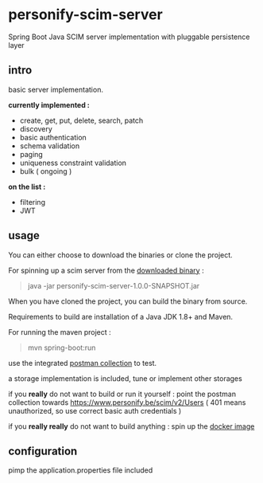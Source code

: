 # personify-scim-server

Spring Boot Java SCIM server implementation with pluggable persistence layer

## intro

basic server implementation.

**currently implemented :**

- create, get, put, delete, search, patch
- discovery
- basic authentication
- schema validation
- paging
- uniqueness constraint validation
- bulk ( ongoing )

**on the list :**

- filtering
- JWT



## usage

You can either choose to download the binaries or clone the project.

For spinning up a scim server from the [downloaded binary](https://bitbucket.org/wouter29/personify-scim-server/downloads/) : 

> java -jar personify-scim-server-1.0.0-SNAPSHOT.jar

When you have cloned the project, you can build the binary from source.

Requirements to build are installation of a Java JDK 1.8+ and Maven.

For running the maven project :

> mvn spring-boot:run


use the integrated [postman collection](https://bitbucket.org/wouter29/personify-scim-server/src/master/scim.postman_collection.json) to test.

a storage implementation is included, tune or implement other storages

if you **really** do not want to build or run it yourself : point the postman collection 
towards https://www.personify.be/scim/v2/Users ( 401 means unauthorized, so use correct basic auth credentials )

if you **really really** do not want to build anything : spin up the [docker image](https://hub.docker.com/r/personify/personify-scim-server)

## configuration

pimp the application.properties file included

